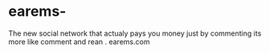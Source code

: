 # earems-
The new social network that actualy pays you money just by commenting  its more like comment and rean . earems.com
